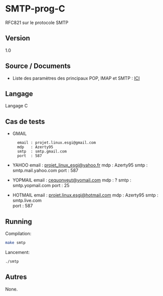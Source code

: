 SMTP-prog-C
=========

RFC821 sur le protocole SMTP

Version
----

1.0

Source / Documents
----

- Liste des paramètres des principaux POP, IMAP et SMTP : [ICI](http://www.commentcamarche.net/faq/893-parametres-de-serveurs-pop-imap-et-smtp-des-principaux-fai)

Langage
-----------

Langage C

Cas de tests
--------------

* GMAIL

        email : projet.linux.esgi@gmail.com
        mdp   : Azerty95  
        smtp  : smtp.gmail.com
        port  : 587
	
* YAHOO
		email : projet_linux_esgi@yahoo.fr
		mdp   : Azerty95
		smtp  : smtp.mail.yahoo.com
		port  : 587
		

* YOPMAIL
		email : cequonveut@yomail.com
		mdp   : ?
		smtp  : smtp.yopmail.com
		port  : 25

* HOTMAIL
		email : projet.linux.esgi@hotmail.com
		mdp   : Azerty95
		smtp  : smtp.live.com  
        port  : 587

Running
--------------

Compilation:
```sh
make smtp
```

Lancement:
```sh
./smtp
```


Autres
----

None.  
